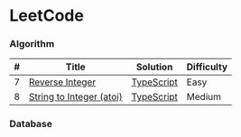 # LeetCode

### Algorithm

| #   | Title                                                                             | Solution                                                        | Difficulty |
| --- | --------------------------------------------------------------------------------- | --------------------------------------------------------------- | ---------- |
| 7   | [Reverse Integer](https://leetcode.com/problems/reverse-integer/)                 | [TypeScript](./algorithms/typescript/reverse-integer.ts)        | Easy       |
| 8   | [String to Integer (atoi)](https://leetcode.com/problems/string-to-integer-atoi/) | [TypeScript](./algorithms/typescript/string-to-integer-atoi.ts) | Medium     |

### Database
